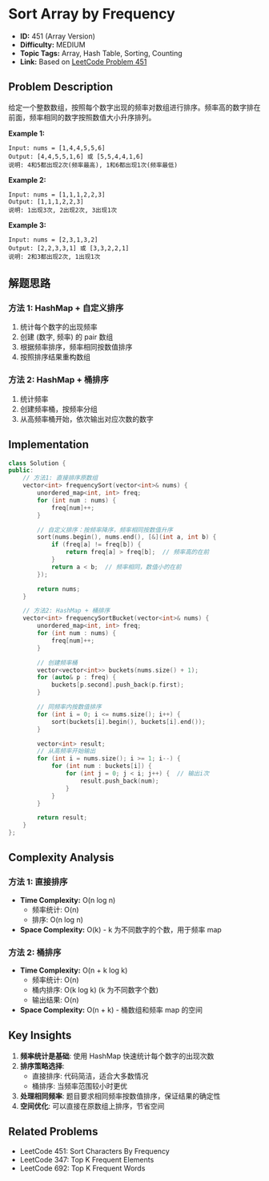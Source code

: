 # Sort Array by Frequency

- **ID:** 451 (Array Version)
- **Difficulty:** MEDIUM
- **Topic Tags:** Array, Hash Table, Sorting, Counting
- **Link:** Based on [LeetCode Problem 451](https://leetcode.com/problems/sort-characters-by-frequency/description/)

## Problem Description

给定一个整数数组，按照每个数字出现的频率对数组进行排序。频率高的数字排在前面，频率相同的数字按照数值大小升序排列。

**Example 1:**

```
Input: nums = [1,4,4,5,5,6]
Output: [4,4,5,5,1,6] 或 [5,5,4,4,1,6]
说明: 4和5都出现2次(频率最高), 1和6都出现1次(频率最低)
```

**Example 2:**

```
Input: nums = [1,1,1,2,2,3]
Output: [1,1,1,2,2,3]
说明: 1出现3次, 2出现2次, 3出现1次
```

**Example 3:**

```
Input: nums = [2,3,1,3,2]
Output: [2,2,3,3,1] 或 [3,3,2,2,1]
说明: 2和3都出现2次, 1出现1次
```

## 解题思路

### 方法 1: HashMap + 自定义排序

1. 统计每个数字的出现频率
2. 创建 (数字, 频率) 的 pair 数组
3. 根据频率排序，频率相同按数值排序
4. 按照排序结果重构数组

### 方法 2: HashMap + 桶排序

1. 统计频率
2. 创建频率桶，按频率分组
3. 从高频率桶开始，依次输出对应次数的数字

## Implementation

```cpp
class Solution {
public:
    // 方法1: 直接排序原数组
    vector<int> frequencySort(vector<int>& nums) {
        unordered_map<int, int> freq;
        for (int num : nums) {
            freq[num]++;
        }

        // 自定义排序：按频率降序，频率相同按数值升序
        sort(nums.begin(), nums.end(), [&](int a, int b) {
            if (freq[a] != freq[b]) {
                return freq[a] > freq[b];  // 频率高的在前
            }
            return a < b;  // 频率相同，数值小的在前
        });

        return nums;
    }

    // 方法2: HashMap + 桶排序
    vector<int> frequencySortBucket(vector<int>& nums) {
        unordered_map<int, int> freq;
        for (int num : nums) {
            freq[num]++;
        }

        // 创建频率桶
        vector<vector<int>> buckets(nums.size() + 1);
        for (auto& p : freq) {
            buckets[p.second].push_back(p.first);
        }

        // 同频率内按数值排序
        for (int i = 0; i <= nums.size(); i++) {
            sort(buckets[i].begin(), buckets[i].end());
        }

        vector<int> result;
        // 从高频率开始输出
        for (int i = nums.size(); i >= 1; i--) {
            for (int num : buckets[i]) {
                for (int j = 0; j < i; j++) {  // 输出i次
                    result.push_back(num);
                }
            }
        }

        return result;
    }
};
```

## Complexity Analysis

### 方法 1: 直接排序

- **Time Complexity:** O(n log n)
  - 频率统计: O(n)
  - 排序: O(n log n)
- **Space Complexity:** O(k) - k 为不同数字的个数，用于频率 map

### 方法 2: 桶排序

- **Time Complexity:** O(n + k log k)
  - 频率统计: O(n)
  - 桶内排序: O(k log k) (k 为不同数字个数)
  - 输出结果: O(n)
- **Space Complexity:** O(n + k) - 桶数组和频率 map 的空间

## Key Insights

1. **频率统计是基础**: 使用 HashMap 快速统计每个数字的出现次数
2. **排序策略选择**:
   - 直接排序: 代码简洁，适合大多数情况
   - 桶排序: 当频率范围较小时更优
3. **处理相同频率**: 题目要求相同频率按数值排序，保证结果的确定性
4. **空间优化**: 可以直接在原数组上排序，节省空间

## Related Problems

- LeetCode 451: Sort Characters By Frequency
- LeetCode 347: Top K Frequent Elements
- LeetCode 692: Top K Frequent Words
